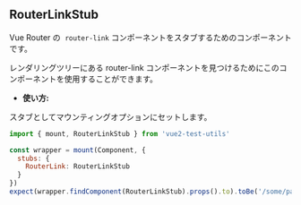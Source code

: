 ## RouterLinkStub

Vue Router の  `router-link` コンポーネントをスタブするためのコンポーネントです。

レンダリングツリーにある router-link コンポーネントを見つけるためにこのコンポーネントを使用することができます。

- **使い方:**

スタブとしてマウンティングオプションにセットします。

```js
import { mount, RouterLinkStub } from 'vue2-test-utils'

const wrapper = mount(Component, {
  stubs: {
    RouterLink: RouterLinkStub
  }
})
expect(wrapper.findComponent(RouterLinkStub).props().to).toBe('/some/path')
```
